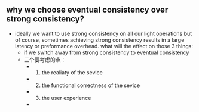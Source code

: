 why we choose eventual consistency over strong consistency?
-

- ideally we want to use strong consistency on all our light operations but of course,  sometimes achieving strong consistency results in a large latency or preformance overhead. what will the effect on those 3 things:
    - if we switch away from strong consistency to eventual consistency
    - 三个要考虑的点：
      - 1. the realiaty of the sevice
      - 2. the functional correctness of the sevice
      - 3. the user experience
      - 